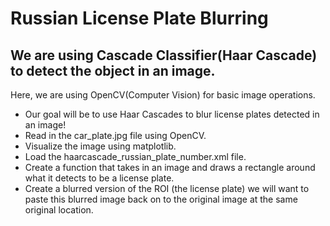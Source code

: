 # Russian License Plate Blurring

## We are using Cascade Classifier(Haar Cascade) to detect the object in an image.

Here, we are using OpenCV(Computer Vision) for basic image operations.

- Our goal will be to use Haar Cascades to blur license plates detected in an image!
- Read in the car_plate.jpg file using OpenCV.
- Visualize the image using matplotlib.
- Load the haarcascade_russian_plate_number.xml file.
- Create a function that takes in an image and draws a rectangle around what it detects to be a license plate.
- Create a blurred version of the ROI (the license plate) we will want to paste this blurred image back on to the original image at the same original location.
